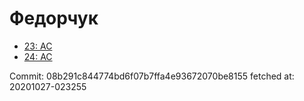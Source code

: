 # Федорчук
- [23: AC](23.md)
- [24: AC](24.md)

Commit: 08b291c844774bd6f07b7ffa4e93672070be8155
 fetched at: 20201027-023255
